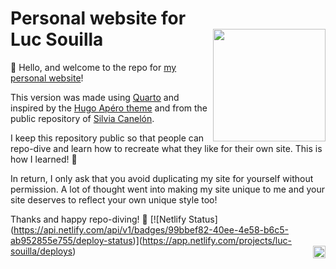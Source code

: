 # Personal website for<br>Luc Souilla <a href='https://luc-souilla.netlify.app/'><img src="https://github.com/spcanelon/silvia/assets/49913337/d9aa4577-983e-4423-932d-9836bf60c4f4" align="right" height="180"/></a>

👋 Hello, and welcome to the repo for [my personal website](https://luc-souilla.netlify.app/)!

This version was made using [Quarto](https://quarto.org/) and inspired by the [Hugo Apéro theme](https://hugo-apero-docs.netlify.app/) and from the public repository of [Silvia Canelón](https://github.com/spcanelon/silvia).

I keep this repository public so that people can repo-dive and learn how to recreate what they like for their own site. This is how I learned! 🙌

In return, I only ask that you avoid duplicating my site for yourself without permission. A lot of thought went into making my site unique to me and your site deserves to reflect your own unique style too!

Thanks and happy repo-diving! 🤿 \[\![Netlify Status\](https://api.netlify.com/api/v1/badges/99bbef82-40ee-4e58-b6c5-ab952855e755/deploy-status)\](https://app.netlify.com/projects/luc-souilla/deploys)<img src="https://api.netlify.com/api/v1/badges/4d7dccd9-ec21-47eb-b218-34cb5b768883/deploy-status" alt="Netlify Status" align="right" height="20"/>
